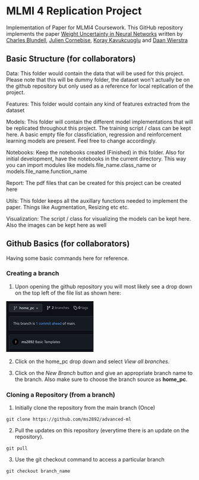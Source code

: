 # MLMI 4 Replication Project
Implementation of Paper for MLMI4 Coursework. This GitHub repository implements the paper [Weight Uncertainty in Neural Networks](https://arxiv.org/pdf/1505.05424.pdf) written by [Charles Blundell](https://www.gatsby.ucl.ac.uk/~ucgtcbl/), [Julien Cornebise](https://cornebise.com/julien/), [Koray Kavukcuoglu](https://koray.kavukcuoglu.org/) and [Daan Wierstra](https://scholar.google.com/citations?user=aDbsf28AAAAJ&hl=en)


## Basic Structure (for collaborators)

Data: This folder would contain the data that will be used for this project. Please note that this will be dummy folder, the dataset won't actually be on the github repository but only used as a reference for local replication of the project.

Features: This folder would contain any kind of features extracted from the dataset

Models: This folder will contain the different model implementations that will be replicated throughout this project. The training script / class can be kept here. A basic empty file for classficiation, regression and reinforcement learning models are present. Feel free to change accordingly.

Notebooks: Keep the notebooks created (Finished) in this folder. Also for initial development, have the notebooks in the current directory. This way you can import modules like models.file_name.class_name or models.file_name.function_name

Report: The pdf files that can be created for this project can be created here

Utils: This folder keeps all the auxillary functions needed to implement the paper. Things like Augmentation, Resizing etc etc.

Visualization: The script / class for visualizing the models can be kept here. Also the images can be kept here as well 

## Github Basics (for collaborators)

Having some basic commands here for reference.

### Creating a branch

1) Upon opening the github repository you will most likely see a drop down on the top left of the file list as shown here:

![branch](visualization/readme_img/branch.jpg)

2) Click on the home_pc drop down and select _View all branches_.

3) Click on the _New Branch_ button and give an appropriate branch name to the branch. Also make sure to choose the branch source as __home_pc__.

### Cloning a Repository (from a branch)

1) Initially clone the repository from the main branch (Once)

```
git clone https://github.com/ms2892/advanced-ml
```

2) Pull the updates on this repository (everytime there is an update on the repository).

```
git pull
```

3) Use the git checkout command to access a particular branch

```
git checkout branch_name
```
